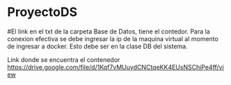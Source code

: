 # ProyectoDS
#El link en el txt de la carpeta Base de Datos, tiene el contedor. Para la conexion efectiva se debe ingresar la ip de la maquina virtual al momento de ingresar a docker. Esto debe ser en la clase DB del sistema.

Link donde se encuentra el contenedor
https://drive.google.com/file/d/1Kqf7vMUuydCNCtqeKK4EUsNSChiPe4ff/view

